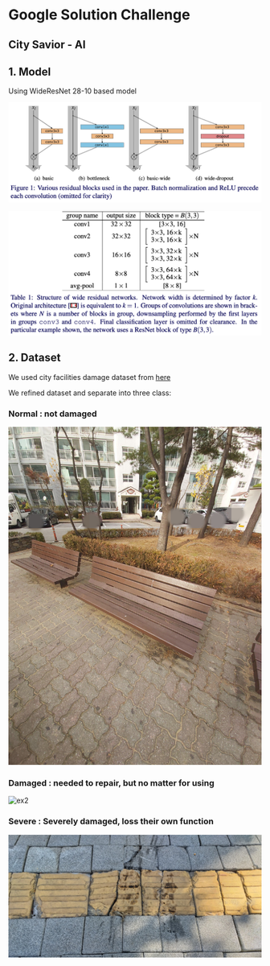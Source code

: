 # Google Solution Challenge
## City Savior - AI

## 1. Model

Using WideResNet 28-10 based model

![arc](ref\f01.png)

![layer](ref\f02.png)

## 2. Dataset

We used city facilities damage dataset from [here](https://www.aihub.or.kr/aihubdata/data/view.do?currMenu=115&topMenu=100&aihubDataSe=realm&dataSetSn=166)

We refined dataset and separate into three class:

### Normal : not damaged

![ex1](ref\101_10_06f9b484-1da7-4eec-9d98-5e383fbf4116.jpeg)


### Damaged : needed to repair, but no matter for using

![ex2](ref\806_30_2e548817-a406-4b36-ace5-51408cbfb1af.jpeg)

### Severe : Severely damaged, loss their own function

![ex3](ref\505_30_af44d545-0091-47ff-814e-6e8e33d135f7.jpeg)


